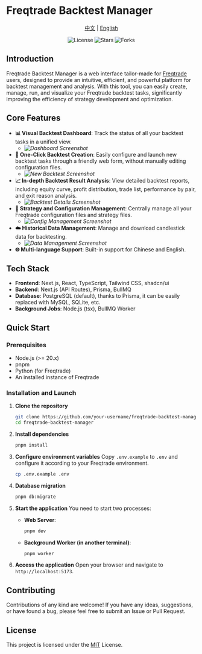 # Freqtrade Backtest Manager

[//]: # (Language Switch)
<p align="center">
  <a href="README.md">中文</a> | <a href="README.en.md">English</a>
</p>

[//]: # (Badges)
<p align="center">
  <img src="https://img.shields.io/github/license/freqtrade-backtest-manager/freqtrade-backtest-manager" alt="License">
  <img src="https://img.shields.io/github/stars/freqtrade-backtest-manager/freqtrade-backtest-manager" alt="Stars">
  <img src="https://img.shields.io/github/forks/freqtrade-backtest-manager/freqtrade-backtest-manager" alt="Forks">
</p>

## Introduction

Freqtrade Backtest Manager is a web interface tailor-made for [Freqtrade](https://www.freqtrade.io/) users, designed to provide an intuitive, efficient, and powerful platform for backtest management and analysis. With this tool, you can easily create, manage, run, and visualize your Freqtrade backtest tasks, significantly improving the efficiency of strategy development and optimization.

## Core Features

*   **📊 Visual Backtest Dashboard**: Track the status of all your backtest tasks in a unified view.
    *   *![Dashboard Screenshot](https://blog-1310221847.cos.ap-beijing.myqcloud.com/202508102058082.png)*
*   **🚀 One-Click Backtest Creation**: Easily configure and launch new backtest tasks through a friendly web form, without manually editing configuration files.
    *   *![New Backtest Screenshot](https://blog-1310221847.cos.ap-beijing.myqcloud.com/202508102120049.png)*
*   **📈 In-depth Backtest Result Analysis**: View detailed backtest reports, including equity curve, profit distribution, trade list, performance by pair, and exit reason analysis.
    *   *![Backtest Details Screenshot](https://blog-1310221847.cos.ap-beijing.myqcloud.com/202508102121153.png)*
*   **📝 Strategy and Configuration Management**: Centrally manage all your Freqtrade configuration files and strategy files.
    *   *![Config Management Screenshot](https://blog-1310221847.cos.ap-beijing.myqcloud.com/202508102122293.png)*
*   **☁️ Historical Data Management**: Manage and download candlestick data for backtesting.
    *   *![Data Management Screenshot](https://blog-1310221847.cos.ap-beijing.myqcloud.com/202508102122571.png)*
*   **🌐 Multi-language Support**: Built-in support for Chinese and English.

## Tech Stack

*   **Frontend**: Next.js, React, TypeScript, Tailwind CSS, shadcn/ui
*   **Backend**: Next.js (API Routes), Prisma, BullMQ
*   **Database**: PostgreSQL (default), thanks to Prisma, it can be easily replaced with MySQL, SQLite, etc.
*   **Background Jobs**: Node.js (tsx), BullMQ Worker

## Quick Start

### Prerequisites

*   Node.js (>= 20.x)
*   pnpm
*   Python (for Freqtrade)
*   An installed instance of Freqtrade

### Installation and Launch

1.  **Clone the repository**
    ```bash
    git clone https://github.com/your-username/freqtrade-backtest-manager.git
    cd freqtrade-backtest-manager
    ```

2.  **Install dependencies**
    ```bash
    pnpm install
    ```

3.  **Configure environment variables**
    Copy `.env.example` to `.env` and configure it according to your Freqtrade environment.
    ```bash
    cp .env.example .env
    ```

4.  **Database migration**
    ```bash
    pnpm db:migrate
    ```

5.  **Start the application**
    You need to start two processes:
    *   **Web Server**:
        ```bash
        pnpm dev
        ```
    *   **Background Worker (in another terminal)**:
        ```bash
        pnpm worker
        ```

6.  **Access the application**
    Open your browser and navigate to `http://localhost:5173`.

## Contributing

Contributions of any kind are welcome! If you have any ideas, suggestions, or have found a bug, please feel free to submit an Issue or Pull Request.

## License

This project is licensed under the [MIT](LICENSE) License.